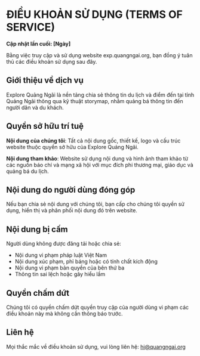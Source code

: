 # ĐIỀU KHOẢN SỬ DỤNG (TERMS OF SERVICE)

**Cập nhật lần cuối: [Ngày]**

Bằng việc truy cập và sử dụng website exp.quangngai.org, bạn đồng ý tuân thủ các điều khoản sử dụng sau đây.

## Giới thiệu về dịch vụ

Explore Quảng Ngãi là nền tảng chia sẻ thông tin du lịch và điểm đến tại tỉnh Quảng Ngãi thông qua kỹ thuật storymap, nhằm quảng bá thông tin đến người dân và du khách.

## Quyền sở hữu trí tuệ

**Nội dung của chúng tôi**: Tất cả nội dung gốc, thiết kế, logo và cấu trúc website thuộc quyền sở hữu của Explore Quảng Ngãi.

**Nội dung tham khảo**: Website sử dụng nội dung và hình ảnh tham khảo từ các nguồn báo chí và mạng xã hội với mục đích phi thương mại, giáo dục và quảng bá du lịch.

## Nội dung do người dùng đóng góp

Nếu bạn chia sẻ nội dung với chúng tôi, bạn cấp cho chúng tôi quyền sử dụng, hiển thị và phân phối nội dung đó trên website.

## Nội dung bị cấm

Người dùng không được đăng tải hoặc chia sẻ:
- Nội dung vi phạm pháp luật Việt Nam
- Nội dung xúc phạm, phỉ báng hoặc có tính chất kích động
- Nội dung vi phạm bản quyền của bên thứ ba
- Thông tin sai lệch hoặc gây hiểu lầm

## Quyền chấm dứt

Chúng tôi có quyền chấm dứt quyền truy cập của người dùng vi phạm các điều khoản này mà không cần thông báo trước.

## Liên hệ

Mọi thắc mắc về điều khoản sử dụng, vui lòng liên hệ: hi@quangngai.org
